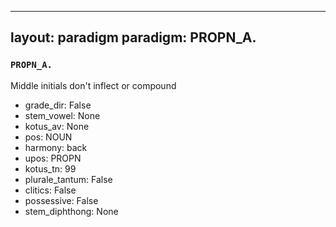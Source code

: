 
---
layout: paradigm
paradigm: PROPN_A.
---
### ` PROPN_A. `

Middle initials don't inflect or compound
* grade_dir: False
* stem_vowel: None
* kotus_av: None
* pos: NOUN
* harmony: back
* upos: PROPN
* kotus_tn: 99
* plurale_tantum: False
* clitics: False
* possessive: False
* stem_diphthong: None
